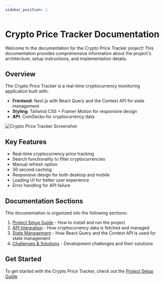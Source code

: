 ```yaml
---
sidebar_position: 1
---
```


# Crypto Price Tracker Documentation

Welcome to the documentation for the Crypto Price Tracker project! This documentation provides comprehensive information about the project's architecture, setup instructions, and implementation details.

## Overview

The Crypto Price Tracker is a real-time cryptocurrency monitoring application built with:

- **Frontend**: Next.js with React Query and the Context API for state management
- **Styling**: Tailwind CSS + Framer Motion for responsive design
- **API**: CoinGecko for cryptocurrency data

![Crypto Price Tracker Screenshot](/img/dashboard-screenshot.png)

## Key Features

- Real-time cryptocurrency price tracking
- Search functionality to filter cryptocurrencies
- Manual refresh option
- 30 second caching
- Responsive design for both desktop and mobile
- Loading UI for better user experience
- Error handling for API failure

## Documentation Sections

This documentation is organized into the following sections:

1. [Project Setup Guide](./project-setup.md) - How to install and run the project
2. [API Integration](./api-integration.md) - How cryptocurrency data is fetched and managed
3. [State Management](./state-management.md) - How React Query and the Context API is used for state management
4. [Challenges & Solutions](./challenges.md) - Development challenges and their solutions

## Get Started

To get started with the Crypto Price Tracker, check out the [Project Setup Guide](./project-setup.md).
